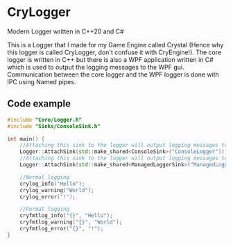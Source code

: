 # CryLogger
Modern Logger written in C++20 and C#

This is a Logger that I made for my Game Engine called Crystal (Hence why this logger is called CryLogger, don't confuse it with CryEngine!).
The core logger is written in C++ but there is also a WPF application written in C# which is used to output the logging messages to the WPF gui.
Communication between the core logger and the WPF logger is done with IPC using Named pipes.
## Code example

```cpp
#include "Core/Logger.h"
#include "Sinks/ConsoleSink.h"

int main() {
	//Attaching this sink to the logger will output logging messages to the Windows command line
	Logger::AttachSink(std::make_shared<ConsoleSink>("ConsoleLogger"));
	//Attaching this sink to the logger will output logging messages to the WPF GUI.
	Logger::AttachSink(std::make_shared<ManagedLoggerSink>("ManagedLogger"));

	//Normal logging
	crylog_info("Hello");
	crylog_warning("World");
	crylog_error("!");

	//Format logging
	cryfmtlog_info("{}", "Hello");
	cryfmtlog_warning("{}", "World");
	cryfmtlog_error("{}", "!");
}
